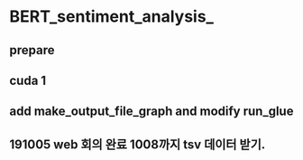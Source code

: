# BERT_sentiment_analysis_

## prepare
## cuda 1 
## add make_output_file_graph  and modify run_glue
## 191005 web 회의 완료 1008까지 tsv 데이터 받기.
